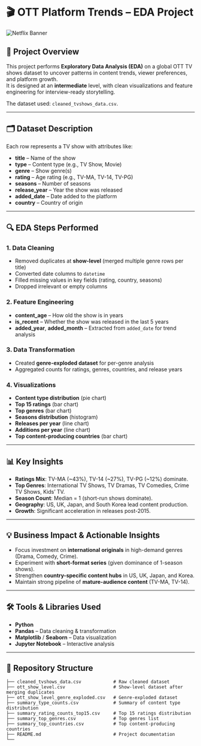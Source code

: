 
# 🎬 OTT Platform Trends – EDA Project

![Netflix Banner](https://upload.wikimedia.org/wikipedia/commons/0/08/Netflix_2015_logo.svg)

## 📌 Project Overview
This project performs **Exploratory Data Analysis (EDA)** on a global OTT TV shows dataset to uncover patterns in content trends, viewer preferences, and platform growth.  
It is designed at an **intermediate** level, with clean visualizations and feature engineering for interview-ready storytelling.

The dataset used: `cleaned_tvshows_data.csv`.

---

## 🗂 Dataset Description
Each row represents a TV show with attributes like:
- **title** – Name of the show
- **type** – Content type (e.g., TV Show, Movie)
- **genre** – Show genre(s)
- **rating** – Age rating (e.g., TV-MA, TV-14, TV-PG)
- **seasons** – Number of seasons
- **release_year** – Year the show was released
- **added_date** – Date added to the platform
- **country** – Country of origin

---

## 🔍 EDA Steps Performed
### 1. Data Cleaning
- Removed duplicates at **show-level** (merged multiple genre rows per title)
- Converted date columns to `datetime`
- Filled missing values in key fields (rating, country, seasons)
- Dropped irrelevant or empty columns

### 2. Feature Engineering
- **content_age** – How old the show is in years
- **is_recent** – Whether the show was released in the last 5 years
- **added_year**, **added_month** – Extracted from `added_date` for trend analysis

### 3. Data Transformation
- Created **genre-exploded dataset** for per-genre analysis
- Aggregated counts for ratings, genres, countries, and release years

### 4. Visualizations
- **Content type distribution** (pie chart)
- **Top 15 ratings** (bar chart)
- **Top genres** (bar chart)
- **Seasons distribution** (histogram)
- **Releases per year** (line chart)
- **Additions per year** (line chart)
- **Top content-producing countries** (bar chart)

---

## 📊 Key Insights
- **Ratings Mix**: TV-MA (~43%), TV-14 (~27%), TV-PG (~12%) dominate.
- **Top Genres**: International TV Shows, TV Dramas, TV Comedies, Crime TV Shows, Kids’ TV.
- **Season Count**: Median = 1 (short-run shows dominate).
- **Geography**: US, UK, Japan, and South Korea lead content production.
- **Growth**: Significant acceleration in releases post-2015.

---

## 💡 Business Impact & Actionable Insights
- Focus investment on **international originals** in high-demand genres (Drama, Comedy, Crime).
- Experiment with **short-format series** (given dominance of 1-season shows).
- Strengthen **country-specific content hubs** in US, UK, Japan, and Korea.
- Maintain strong pipeline of **mature-audience content** (TV-MA, TV-14).

---

## 🛠 Tools & Libraries Used
- **Python**
- **Pandas** – Data cleaning & transformation
- **Matplotlib** / **Seaborn** – Data visualization
- **Jupyter Notebook** – Interactive analysis

---

## 📂 Repository Structure
```
├── cleaned_tvshows_data.csv            # Raw cleaned dataset
├── ott_show_level.csv                  # Show-level dataset after merging duplicates
├── ott_show_level_genre_exploded.csv   # Genre-exploded dataset
├── summary_type_counts.csv             # Summary of content type distribution
├── summary_rating_counts_top15.csv     # Top 15 ratings distribution
├── summary_top_genres.csv              # Top genres list
├── summary_top_countries.csv           # Top content-producing countries
├── README.md                           # Project documentation
└──
```
